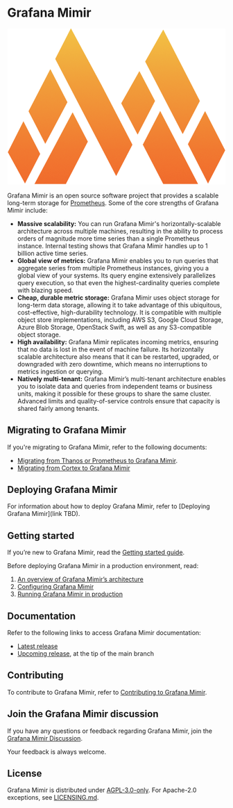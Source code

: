 # Grafana Mimir

<p align="center"><img src="images/logo.png" alt="Grafana Mimir logo"></p>

Grafana Mimir is an open source software project that provides a scalable long-term storage for [Prometheus](https://prometheus.io). Some of the core strengths of Grafana Mimir include:

- **Massive scalability:** You can run Grafana Mimir's horizontally-scalable architecture across multiple machines, resulting in the ability to process orders of magnitude more time series than a single Prometheus instance. Internal testing shows that Grafana Mimir handles up to 1 billion active time series.
- **Global view of metrics:** Grafana Mimir enables you to run queries that aggregate series from multiple Prometheus instances, giving you a global view of your systems. Its query engine extensively parallelizes query execution, so that even the highest-cardinality queries complete with blazing speed.
- **Cheap, durable metric storage:** Grafana Mimir uses object storage for long-term data storage, allowing it to take advantage of this ubiquitous, cost-effective, high-durability technology. It is compatible with multiple object store implementations, including AWS S3, Google Cloud Storage, Azure Blob Storage, OpenStack Swift, as well as any S3-compatible object storage.
- **High availability:** Grafana Mimir replicates incoming metrics, ensuring that no data is lost in the event of machine failure. Its horizontally scalable architecture also means that it can be restarted, upgraded, or downgraded with zero downtime, which means no interruptions to metrics ingestion or querying.
- **Natively multi-tenant:** Grafana Mimir’s multi-tenant architecture enables you to isolate data and queries from independent teams or business units, making it possible for these groups to share the same cluster. Advanced limits and quality-of-service controls ensure that capacity is shared fairly among tenants.

## Migrating to Grafana Mimir

If you're migrating to Grafana Mimir, refer to the following documents:
- [Migrating from Thanos or Prometheus to Grafana Mimir](https://grafana.com/docs/mimir/next/migration-guide/migrating-from-thanos-or-prometheus/).
- [Migrating from Cortex to Grafana Mimir](https://grafana.com/docs/mimir/next/migration-guide/migrating-from-thanos-or-prometheus/)

## Deploying Grafana Mimir

For information about how to deploy Grafana Mimir, refer to [Deploying Grafana Mimir](link TBD).

## Getting started

If you’re new to Grafana Mimir, read the [Getting started guide](https://grafana.com/docs/mimir/latest/operators-guide/getting-started/).

Before deploying Grafana Mimir in a production environment, read:

1. [An overview of Grafana Mimir’s architecture](https://grafana.com/docs/mimir/latest/operators-guide/architecture/)
1. [Configuring Grafana Mimir](https://grafana.com/docs/mimir/latest/operators-guide/configuring/)
1. [Running Grafana Mimir in production](https://grafana.com/docs/mimir/latest/operators-guide/running-production-environment/)

## Documentation

Refer to the following links to access Grafana Mimir documentation:

- [Latest release](https://grafana.com/docs/mimir/latest/)
- [Upcoming release](https://grafana.com/docs/mimir/next/), at the tip of the main branch

## Contributing

To contribute to Grafana Mimir, refer to [Contributing to Grafana Mimir](https://github.com/grafana/mimir/tree/main/docs/internal/contributing).

## Join the Grafana Mimir discussion

If you have any questions or feedback regarding Grafana Mimir, join the [Grafana Mimir Discussion](https://github.com/grafana/mimir/discussions).

Your feedback is always welcome.

## License

Grafana Mimir is distributed under [AGPL-3.0-only](LICENSE). For Apache-2.0 exceptions, see [LICENSING.md](LICENSING.md).
